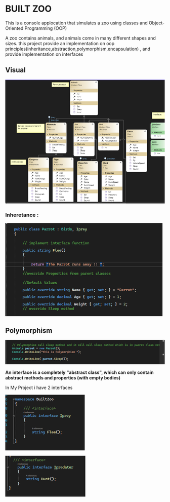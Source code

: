 # BUILT ZOO
This is a console applocation that simulates a zoo using classes and Object-Oriented Programming (OOP)

A zoo contains animals, and animals come in many different shapes and sizes. this project provide an implementation on oop principles(inheritance,abstraction,polymorphism,encapsulation) , and provide implementation on interfaces
 ## Visual
 ![](./img/UML.png)
 

 ### Inheretance :
 
  ![](./img/inheretance.png)
  
## Polymorphism

  ![](./img/poly.png)


**An interface is a completely "abstract class", which can only contain abstract methods and properties (with empty bodies)**

In My Project i have 2 interfaces 

![](./img/inter1.png)

![](./img/inter2.png)






 
